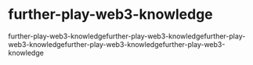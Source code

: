 # further-play-web3-knowledge
further-play-web3-knowledgefurther-play-web3-knowledgefurther-play-web3-knowledgefurther-play-web3-knowledgefurther-play-web3-knowledge
